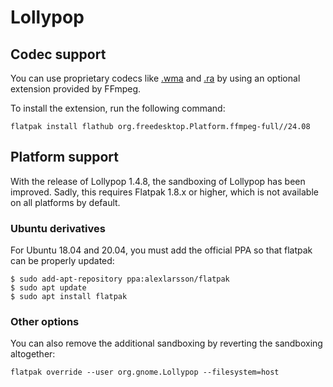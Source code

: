 # Lollypop 

## Codec support
You can use proprietary codecs like [.wma](https://en.wikipedia.org/wiki/Windows_Media_Audio) and [.ra](https://en.wikipedia.org/wiki/RealAudio) by using an optional extension provided by FFmpeg.

To install the extension, run the following command:

```
flatpak install flathub org.freedesktop.Platform.ffmpeg-full//24.08
```

## Platform support
With the release of Lollypop 1.4.8, the sandboxing of Lollypop has been improved. Sadly, this requires Flatpak 1.8.x or higher, which is not available on all platforms by default.

### Ubuntu derivatives
For Ubuntu 18.04 and 20.04, you must add the official PPA so that flatpak can be properly updated:

```
$ sudo add-apt-repository ppa:alexlarsson/flatpak
$ sudo apt update
$ sudo apt install flatpak
``` 

### Other options
You can also remove the additional sandboxing by reverting the sandboxing altogether:

```
flatpak override --user org.gnome.Lollypop --filesystem=host
```
